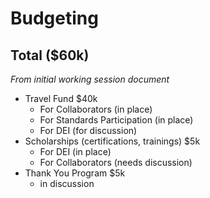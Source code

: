 # Budgeting

## Total ($60k)
_From initial working session document_

- Travel Fund $40k
  - For Collaborators (in place)
  - For Standards Participation (in place)
  - For DEI (for discussion)
- Scholarships (certifications, trainings) $5k
  - For DEI (in place)
  - For Collaborators (needs discussion)
- Thank You Program $5k
  - in discussion
